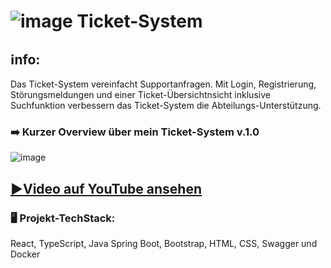 # ![image](https://github.com/RGMCode/Ticket_System/assets/90555783/312bf52f-ef06-4748-8606-bd9fe212f48b) Ticket-System

## ℹ️nfo:
Das Ticket-System vereinfacht Supportanfragen. Mit Login, Registrierung, Störungsmeldungen und einer Ticket-Übersichtnsicht inklusive Suchfunktion verbessern das Ticket-System die Abteilungs-Unterstützung.

### ➡️ Kurzer Overview über mein Ticket-System v.1.0
![image](https://github.com/RGMCode/Ticket_System/assets/90555783/6d58ebd4-f591-4df6-a031-3b358dedff64)

## [▶️Video auf YouTube ansehen](https://www.youtube.com/watch?v=ovpKNmU8RBY)

### 🖥️ Projekt-TechStack:
React, TypeScript, Java Spring Boot, Bootstrap, HTML, CSS, Swagger und Docker
